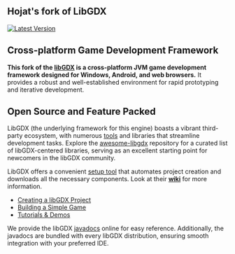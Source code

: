 ## Hojat's fork of LibGDX

[![Latest Version](https://img.shields.io/nexus/r/com.badlogicgames.gdx/gdx?nexusVersion=2&server=https%3A%2F%2Foss.sonatype.org&label=Version)](https://search.maven.org/artifact/com.badlogicgames.gdx/gdx)

## Cross-platform Game Development Framework

**This fork of the [libGDX](https://libgdx.com) is a cross-platform JVM game development framework
designed for
Windows, Android, and web browsers.** It provides a robust and well-established environment for
rapid
prototyping and iterative development.

## Open Source and Feature Packed

LibGDX (the underlying framework for this engine) boasts a vibrant third-party ecosystem, with
numerous [tools](https://libgdx.com/dev/tools/) and
libraries that streamline development tasks. Explore
the [awesome-libgdx](https://github.com/rafaskb/awesome-libgdx#readme) repository for a curated list
of libGDX-centered
libraries, serving as an excellent starting point for newcomers in the libGDX community.

LibGDX offers a
convenient [setup tool](https://libgdx.com/dev/#how-to-get-started-with-libgdx) that automates
project creation and
downloads all the necessary components. Look at their **[wiki](https://libgdx.com/wiki/)** for more
information.

- [Creating a libGDX Project](https://libgdx.com/wiki/start/setup)
- [Building a Simple Game](https://libgdx.com/wiki/start/a-simple-game)
- [Tutorials & Demos](https://libgdx.com/wiki/start/demos-and-tutorials)

We provide the libGDX [javadocs](https://javadoc.io/doc/com.badlogicgames.gdx) online for easy
reference. Additionally,
the javadocs are bundled with every libGDX distribution, ensuring smooth integration with your
preferred IDE.